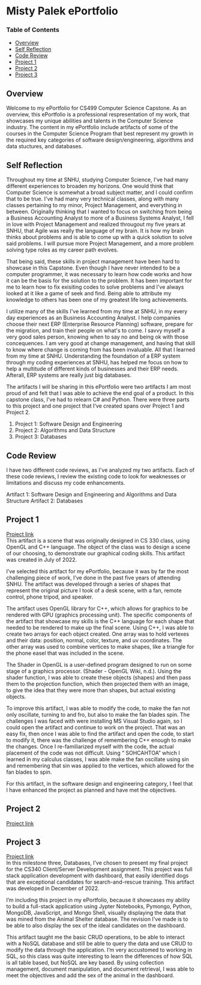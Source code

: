 # Misty Palek ePortfolio

### Table of Contents
* [Overview](#overview)
* [Self Reflection](#self-reflection)
* [Code Review](#codereview)
* [Project 1](#project-1)
* [Project 2](#project-2)
* [Project 3](#project-3)

## Overview
Welcome to my ePortfolio for CS499 Computer Science Capstone.  As an overview, this ePortfolio is a professional respresentation of my work, that showcases my unique abilities and talents in the Computer Science industry.  The content in my ePortfolio include artifacts of some of the courses in the Computer Science Program that best represent my growth in the required key categories of software design/engineering, algorithms and data stuctures, and databases.

## Self Reflection
Throughout my time at SNHU, studying Computer Science, I've had many different experiences to broaden my horizons.  One would think that Computer Science is somewhat a broad subject matter, and I could confirm that to be true.  I've had many very technical classes, along with many classes pertaining to my minor, Project Management, and everything in between.  Originally thinking that I wanted to focus on switching from being a Business Accounting Analyst to more of a Business Systems Analyst, I fell in love with Project Management and realized througout my five years at SNHU, that Agile was really the language of my brain.  It is how my brain thinks about problems and is able to come up with a quick solution to solve said problems. I will pursue more Project Management, and a more problem solving type roles as my career path evolves. 

That being said, these skills in project management have been hard to showcase in this Capstone.  Even though I have never intended to be a computer programmer, it was necessary to learn how code works and how it can be the basis for the solution to the problem.  It has been important for me to learn how to fix exisiting codes to solve problems and I've always looked at it like a game of seek and find.  Being able to attribute my knowledge to others has been one of my greatest life long achievements.  

I utilize many of the skills I've learned from my time at SNHU, in my every day experiences as an Business Accounting Analyst.  I help companies choose their next ERP (Enterprise Resource Planning) software, prepare for the migration, and train their people on what's to come.  I savvy myself a very good sales person, knowing when to say no and being ok with those concequences. I am very good at change management, and having that skill to know where change is coming from has been invaluable.  All that I learned from my time at SNHU.  Understanding the foundation of a ERP system through my coding experiences at SNHU, has helped me focus on how to help a multitude of different kinds of businesses and their ERP needs.  Afterall, ERP systems are really just big databases. 

The artifacts I will be sharing in this ePortfolio were two artifacts I am most proud of and felt that I was able to achieve the end goal of a product.  In this capstone class, I've had to relearn C# and Python. There were three parts to this project and one project that I've created spans over Project 1 and Project 2.  

1. Project 1: Software Design and Engineering
2. Project 2: Algorithms and Data Structure
3. Project 3: Databases

## Code Review
I have two different code reviews, as I've analyzed my two artifacts.  Each of these code reviews, I review the existing code to look for weaknesses or limitations and discuss my code enhancements.  

Artifact 1: Software Design and Engineering and Algorithms and Data Structure
Artifact 2: Databases

## Project 1
[Project link](https://github.com/mistypalek/mistypalek.github.io/tree/main/Project%201)<br />
This artifact is a scene that was originally designed in CS 330 class, using OpenGL and C++ language. The object of the class was to design a scene of our choosing, to demonstrate our graphical coding skills.  This artifact was created in July of 2022. <br /> 

I’ve selected this artifact for my ePortfolio, because it was by far the most challenging piece of work, I’ve done in the past five years of attending SNHU.   The artifact was developed through a series of shapes that represent the original picture I took of a desk scene, with a fan, remote control, phone tripod, and speaker. 

The artifact uses OpenGL library for C++, which allows for graphics to be rendered with GPU (graphics processing unit).  The specific components of the artifact that showcase my skills is the C++ language for each shape that needed to be rendered to make up the final scene.  Using C++, I was able to create two arrays for each object created.  One array was to hold vertexes and their data: position, normal, color, texture, and uv coordinates. The other array was used to combine vertices to make shapes, like a triangle for the phone easel that was included in the scene.<br />

The Shader in OpenGL is a user-defined program designed to run on some stage of a graphics processor. (Shader - OpenGL Wiki, n.d.). Using the shader function, I was able to create these objects (shapes) and then pass them to the projection function, which then projected them with an image, to give the idea that they were more than shapes, but actual existing objects.<br />

To improve this artifact, I was able to modify the code, to make the fan not only oscillate, turning to and fro, but also to make the fan blades spin.  The challenges I was faced with were installing MS Visual Studio again, so I could open the artifact and continue to work on the project. That was an easy fix, then once I was able to find the artifact and open the code, to start to modify it, there was the challenge of remembering C++ enough to make the changes.  Once I re-familiarized myself with the code, the actual placement of the code was not difficult.  Using “ SOHCAHTOA” which I learned in my calculus classes, I was able make the fan oscillate using sin and remembering that sin was applied to the vertices, which allowed for the fan blades to spin. <br />

For this artifact, in the software design and engineering category, I feel that I have enhanced the project as planned and have met the objectives.<br />


## Project 2
[Project link](https://github.com/mistypalek/mistypalek.github.io/tree/main/Project%202)<br />


## Project 3
[Project link](https://github.com/mistypalek/mistypalek.github.io/tree/main/Project%203)<br />
In this milestone three, Databases, I’ve chosen to present my final project for the CS340 Client/Server Development assignment.  This project was full stack application development with dashboard, that easily identified dogs that are exceptional candidates for search-and-rescue training.  This artifact was developed in December of 2022. 

I’m including this project in my ePortfolio, because it showcases my ability to build a full-stack application using Jypter Notebooks, Pymongo, Python, MongoDB, JavaScript, and Mongo Shell, visually displaying the data that was mined from the Animal Shelter database.  The revision I've made is to be able to also display the sex of the ideal candidates on the dashboard. 

This artifact taught me the basic CRUD operations, to be able to interact with a NoSQL database and still be able to query the data and use CRUD to modify the data through the application. I’m very accustomed to working in SQL, so this class was quite interesting to learn the differences of how SQL is all table based, but NoSQL are key based.  By using collection management, document manipulation, and document retrieval, I was able to meet the objectives and add the sex of the animal in the dashboard.  


